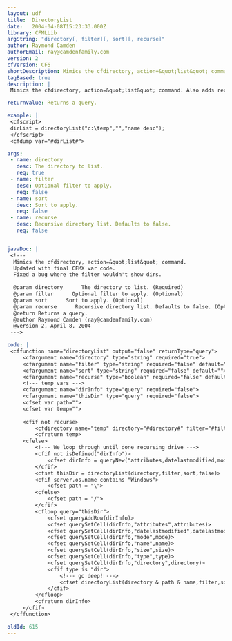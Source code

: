 ```yaml
---
layout: udf
title:  DirectoryList
date:   2004-04-08T15:23:33.000Z
library: CFMLLib
argString: "directory[, filter][, sort][, recurse]"
author: Raymond Camden
authorEmail: ray@camdenfamily.com
version: 2
cfVersion: CF6
shortDescription: Mimics the cfdirectory, action=&quot;list&quot; command.
tagBased: true
description: |
 Mimics the cfdirectory, action=&quot;list&quot; command. Also adds recursive list.

returnValue: Returns a query.

example: |
 <cfscript>
 dirList = directoryList("c:\temp","","name desc");
 </cfscript>
 <cfdump var="#dirList#">

args:
 - name: directory
   desc: The directory to list.
   req: true
 - name: filter
   desc: Optional filter to apply.
   req: false
 - name: sort
   desc: Sort to apply.
   req: false
 - name: recurse
   desc: Recursive directory list. Defaults to false.
   req: false


javaDoc: |
 <!---
  Mimics the cfdirectory, action=&quot;list&quot; command.
  Updated with final CFMX var code.
  Fixed a bug where the filter wouldn't show dirs.
  
  @param directory      The directory to list. (Required)
  @param filter      Optional filter to apply. (Optional)
  @param sort      Sort to apply. (Optional)
  @param recurse      Recursive directory list. Defaults to false. (Optional)
  @return Returns a query. 
  @author Raymond Camden (ray@camdenfamily.com) 
  @version 2, April 8, 2004 
 --->

code: |
 <cffunction name="directoryList" output="false" returnType="query">
     <cfargument name="directory" type="string" required="true">
     <cfargument name="filter" type="string" required="false" default="">
     <cfargument name="sort" type="string" required="false" default="">
     <cfargument name="recurse" type="boolean" required="false" default="false">
     <!--- temp vars --->
     <cfargument name="dirInfo" type="query" required="false">
     <cfargument name="thisDir" type="query" required="false">
     <cfset var path="">
     <cfset var temp="">
     
     <cfif not recurse>
         <cfdirectory name="temp" directory="#directory#" filter="#filter#" sort="#sort#">
         <cfreturn temp>
     <cfelse>
         <!--- We loop through until done recursing drive --->
         <cfif not isDefined("dirInfo")>
             <cfset dirInfo = queryNew("attributes,datelastmodified,mode,name,size,type,directory")>
         </cfif>
         <cfset thisDir = directoryList(directory,filter,sort,false)>
         <cfif server.os.name contains "Windows">
             <cfset path = "\">
         <cfelse>
             <cfset path = "/">
         </cfif>
         <cfloop query="thisDir">
             <cfset queryAddRow(dirInfo)>
             <cfset querySetCell(dirInfo,"attributes",attributes)>
             <cfset querySetCell(dirInfo,"datelastmodified",datelastmodified)>
             <cfset querySetCell(dirInfo,"mode",mode)>
             <cfset querySetCell(dirInfo,"name",name)>
             <cfset querySetCell(dirInfo,"size",size)>
             <cfset querySetCell(dirInfo,"type",type)>
             <cfset querySetCell(dirInfo,"directory",directory)>
             <cfif type is "dir">
                 <!--- go deep! --->
                 <cfset directoryList(directory & path & name,filter,sort,true,dirInfo)>
             </cfif>
         </cfloop>
         <cfreturn dirInfo>
     </cfif>
 </cffunction>

oldId: 615
---
```


